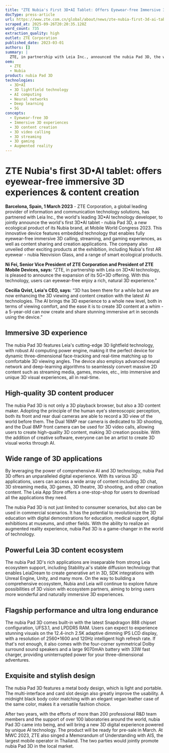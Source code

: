 ```yaml
---
title: "ZTE Nubia's First 3D•AI Tablet: Offers Eyewear-free Immersive 3D Experiences"
docType: press-article
url: https://www.zte.com.cn/global/about/news/zte-nubia-first-3d-ai-tablet-offers-eyewear-free-immersive-3d-experiences-content-creation.html
scraped_at: 2025-09-26T20:20:35.128Z
word_count: 735
extraction_quality: high
outlet: ZTE Corporation
published_date: 2023-03-01
authors: []
summary: |
  ZTE, in partnership with Leia Inc., announced the nubia Pad 3D, the world's first 3D•AI tablet, at Mobile World Congress 2023. The device uses Leia's 3D lightfield technology and an AI computing engine to provide eyewear-free, immersive 3D experiences for calling, streaming, gaming, and content creation. It features dual front and rear cameras for 3D photo and video capture and can convert 2D content to 3D in real-time. The tablet is powered by a Snapdragon 888 chipset, has a 12.4-inch 2.5K display, and a 9070mAh battery. The nubia Pad 3D aims to serve both consumer and commercial applications, including education and medical support.
oem:
  - ZTE
  - Nubia
product: nubia Pad 3D
technologies:
  - 3D•AI
  - 3D lightfield technology
  - AI computing
  - Neural networks
  - Deep learning
  - 5G
concepts:
  - Eyewear-free 3D
  - Immersive 3D experiences
  - 3D content creation
  - 3D video calling
  - 3D streaming
  - 3D gaming
  - Augmented reality
---
```


# ZTE Nubia's first 3D•AI tablet: offers eyewear-free immersive 3D experiences & content creation

**Barcelona, Spain, 1 March 2023** - ZTE Corporation, a global leading provider of information and communication technology solutions, has partnered with Leia Inc., the world's leading 3D•AI technology developer, to jointly announce the world's first 3D•AI tablet - nubia Pad 3D, a new ecological product of its Nubia brand, at Mobile World Congress 2023. This innovative device features embedded technology that enables fully eyewear-free immersive 3D calling, streaming, and gaming experiences, as well as content sharing and creation applications. The company also unveiled other exciting products at the exhibition, including Nubia's first AR eyewear - nubia Neovision Glass, and a range of smart ecological products.

**Ni Fei, Senior Vice President of ZTE Corporation and President of ZTE Mobile Devices, says:** “ZTE, in partnership with Leia on 3D•AI technology, is pleased to announce the expansion of its 5G+3D offering. With this technology, users can eyewear-free enjoy a rich, natural 3D experience.”

**Cecilia Qvist, Leia's CEO, says:** “3D has been there for a while but we are now enhancing the 3D viewing and content creation with the latest AI technologies. The AI brings the 3D experience to a whole new level, both in terms of viewing comfort, and the ease it is to create 3D content at a whim - a 5-year-old can now create and share stunning immersive art in seconds using the device.”

## Immersive 3D experience

The nubia Pad 3D features Leia's cutting-edge 3D lightfield technology, with robust AI computing power engine, making it the perfect device for dynamic three-dimensional face-tracking and real-time matching up to comfortable 3D viewing angles. The device also employs advanced neural network and deep-learning algorithms to seamlessly convert massive 2D content such as streaming media, games, movies, etc., into immersive and unique 3D visual experiences, all in real-time.

## High-quality 3D content producer

The nubia Pad 3D is not only a 3D playback browser, but also a 3D content maker. Adopting the principle of the human eye's stereoscopic perception, both its front and rear dual cameras are able to record a 3D view of the world before them. The Dual 16MP rear camera is dedicated to 3D shooting, and the Dual 8MP front camera can be used for 3D video calls, allowing users to create high-quality 3D content, making 3D creation possible. With the addition of creative software, everyone can be an artist to create 3D visual works through AI.

## Wide range of 3D applications

By leveraging the power of comprehensive AI and 3D technology, nubia Pad 3D offers an unparalleled digital experience. With its various 3D applications, users can access a wide array of content including 3D chat, 3D streaming media, 3D games, 3D theatre, 3D shooting, and other creation content. The Leia App Store offers a one-stop-shop for users to download all the applications they need.

The nubia Pad 3D is not just limited to consumer scenarios, but also can be used in commercial scenarios. It has the potential to revolutionize the 3D education with digital demonstrations for education, medical support, digital exhibitions at museums, and other fields. With the ability to realize an augmented reality experience, nubia Pad 3D is a game-changer in the world of technology.

## Powerful Leia 3D content ecosystem

The nubia Pad 3D's rich applications are inseparable from strong Leia ecosystem support, including Stability.ai's stable diffusion technology that enables LeiaDream to create generative art in 3D, SDK integrations with Unreal Engine, Unity, and many more. On the way to building a comprehensive ecosystem, Nubia and Leia will continue to explore future possibilities of 3D vision with ecosystem partners, aiming to bring users more wonderful and naturally immersive 3D experiences.

## Flagship performance and ultra long endurance

The nubia Pad 3D comes built-in with the latest Snapdragon 888 chipset configuration, UFS3.1, and LPDDR5 RAM. Users can expect to experience stunning visuals on the 12.4-inch 2.5K adaptive dimming IPS LCD display, with a resolution of 2560*1600 and 120Hz intelligent high refresh rate. If that's not enough, it also comes with the four-corner symmetrical Dolby surround sound speakers and a large 9070mAh battery with 33W fast charger, providing uninterrupted power for your three-dimensional adventures.

## Exquisite and stylish design

The nubia Pad 3D features a metal body design, which is light and portable. The multi-interface and card slot design also greatly improve the usability. A midnight black body color matching with an elegant vegan leather case of the same color, makes it a versatile fashion choice.

After two years, with the efforts of more than 200 professional R&D team members and the support of over 100 laboratories around the world, nubia Pad 3D came into being, and will bring a new 3D digital experience powered by unique AI technology. The product will be ready for pre-sale in March. At MWC 2023, ZTE also singed a Memorandum of Understanding with AIS, the largest mobile operator in Thailand. The two parties would jointly promote nubia Pad 3D in the local market.
